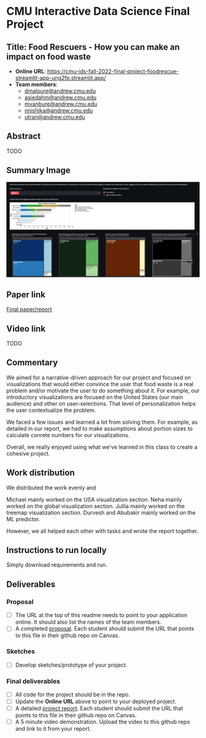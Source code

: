 # CMU Interactive Data Science Final Project

## Title: Food Rescuers - How you can make an impact on food waste

* **Online URL**: https://cmu-ids-fall-2022-final-project-foodrescue-streamlit-app-ung2fe.streamlit.app/
* **Team members**:
  * dmalpure@andrew.cmu.edu
  * asiedahm@andrew.cmu.edu
  * mvanbure@andrew.cmu.edu
  * nnishika@andrew.cmu.edu
  * utran@andrew.cmu.edu
  
## Abstract
TODO

## Summary Image
![Summary Image](images/image3.png "Summary Image")


## Paper link
[Final paper/report](Report.md)

## Video link
TODO

## Commentary

We aimed for a narrative-driven approach for our project and focused on visualizations that would either convince the user that food waste is a real problem and/or motivate the user to do something about it. For example, our introductory visualizations are focused on the United States (our main audience) and other on user-selections. That level of personalization helps the user contextualize the problem.

We faced a few issues and learned a lot from solving them. For example, as detailed in our report, we had to make assumptions about portion sizes to calculate conrete numbers for our visualizations. 

Overall, we really enjoyed using what we've learned in this class to create a cohesive project.

## Work distribution

We distributed the work evenly and

Michael mainly worked on the USA visualization section.
Neha mainly worked on the global visualization section.
Jullia mainly worked on the treemap visualization section.
Durvesh and Abubakir mainly worked on the ML predictor.

However, we all helped each other with tasks and wrote the report together.

## Instructions to run locally
Simply download requirements and run.

## Deliverables

### Proposal

- [ ] The URL at the top of this readme needs to point to your application online. It should also list the names of the team members.
- [ ] A completed [proposal](Proposal.md). Each student should submit the URL that points to this file in their github repo on Canvas.

### Sketches

- [ ] Develop sketches/prototype of your project.

### Final deliverables

- [ ] All code for the project should be in the repo.
- [ ] Update the **Online URL** above to point to your deployed project.
- [ ] A detailed [project report](Report.md).  Each student should submit the URL that points to this file in their github repo on Canvas.
- [ ] A 5 minute video demonstration.  Upload the video to this github repo and link to it from your report.

